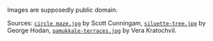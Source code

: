 Images are supposedly public domain.

Sources: [`circle maze.jpg`](http://www.publicdomainpictures.net/view-image.php?image=3305&picture=circle-maze) by Scott Cunningam, [`siluette-tree.jpg`](http://www.publicdomainpictures.net/view-image.php?image=81417&picture=silhouette-tree) by George Hodan, [`pamukkale-terraces.jpg`](http://www.publicdomainpictures.net/view-image.php?image=8966&picture=pamukkale-terraces) by Vera Kratochvil.
